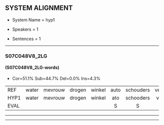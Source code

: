 
## SYSTEM ALIGNMENT

- System Name = hyp1

- Speakers = 1

- Sentences = 1

---

### S07C048V8_2LG

#### (S07C048V8_2LG-words)

- Cor=51.1%	Sub=44.7%	Del=0.0%	Ins=4.3%

|  |  |  |  |  |  |  |  |  |  |  |  |  |  |  |  |  |  |  |  |  |  |  |  |  |  |  |  |  |  |  |  |  |  |  |  |  |  |  |  |  |  |  |  |  |  |  |  |
|:--- |:---:|:---:|:---:|:---:|:---:|:---:|:---:|:---:|:---:|:---:|:---:|:---:|:---:|:---:|:---:|:---:|:---:|:---:|:---:|:---:|:---:|:---:|:---:|:---:|:---:|:---:|:---:|:---:|:---:|:---:|:---:|:---:|:---:|:---:|:---:|:---:|:---:|:---:|:---:|:---:|:---:|:---:|:---:|:---:|:---:|:---:|:---:|
| REF | water | mevrouw | drogen | winkel | auto | schouders | verhaal | koning | moeilijk | speelplaats | drinken | hoofdpijn | regen | vliegtuig | stoppen | opnieuw | gooien | sneeuwen | moeder | liedje | potlood | fietsbel | vinger |  |  | dichtbij | meisje | * | * | muziek | waarom | * | * | * | lawaai | zwemmen | vuurwerk | * | appel | cola | kussen | eerste | circus | * | kleuren | voetbal | vlinder |
| HYP1 | water | mevrouw | drogen | winkel | ato | schooders | veraal | koning | moeilijk | speelplaats | drinkken | hooftpijn | regen | vliegtuig | stoppen | opnieuw | gooien | sneeuwen | moeder | liedje | potloot | feestbel | vinger | n | dind | bij | meisje | ga | gur | muziek | waarom? | s | sgor | en | laway | zwemmen | vuurwer | kun | apel | kola | kussen | eerstde | circus | kleu | kleuren | voetbal | vlinder |
| EVAL |  |  |  |  | S | S | S |  |  |  | S | S |  |  |  |  |  |  |  |  | S | S |  | I | I | S |  | S | S |  | S | S | S | S | S |  | S | S | S | S |  | S |  | S |  |  |  |
---

---
